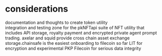 # considerations
documentation and thoughts to create token utility<br />
integration and testing zone for the pkNFTapi suite of NFT utility that includes API storage, royalty payment and encrypted private agent prompt trading. axelar and squid provide cross chain asset exchange<br />
storage.chainsafe is the easiest onboarding to filecoin so far
LIT for encryption and experimental PKP
Filecoin for serious data integrity

